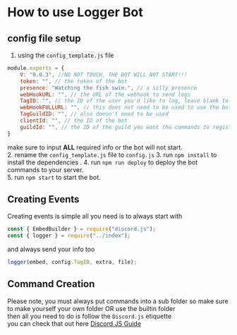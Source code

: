 # How to use Logger Bot

## config file setup
1. using the `config_template.js` file 
```js
module.exports = {
    V: "0.0.3", //NO NOT TOUCH, THE BOT WILL NOT START!!!
    token: "", // the token of the bot
    presence: "Watching the fish swim.", // a silly presence
    webHookURL: "", // the URL of the webhook to send logs
    TagID: "", // the ID of the user you'd like to log, leave blank to log EVERYTHING!!
    webHookFULLURL: "", // this does not need to be used to use the bot
    TagGuildID: "", // also doesn't need to be used
    clientId: "", // the ID of the bot
    guildId: "", // the ID of the guild you want the commands to register too
}
```
make sure to input **ALL** required info or the bot will not start.  
2. rename the `config_template.js` file to `config.js`
3. run `npm install` to install the dependencies  .
4. run `npm run deploy` to deploy the bot commands to your server.  
5. run `npm start` to start the bot.  

## Creating Events

Creating events is simple all you need is to always start with  
```js
const { EmbedBuilder } = require("discord.js");  
const { logger } = require("../index");
```
and always send your info too  
```js
logger(embed, config.TagID, extra, file);
```

## Command Creation

Please note, you must always put commands into a sub folder so make sure to make yourself your own folder OR use the builtin folder  
then all you need to do is follow the `Discord.js` etiquette  
you can check that out here [Discord JS Guide](https://discordjs.guide/slash-commands/advanced-creation.html)